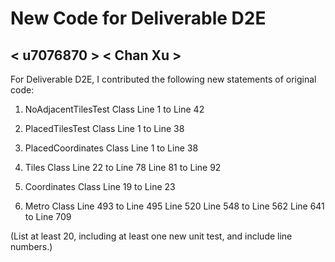 # New Code for Deliverable D2E

## < u7076870 > < Chan Xu >

For Deliverable D2E, I contributed the following new statements of original code:

1. NoAdjacentTilesTest Class
Line 1 to Line 42

2. PlacedTilesTest Class
Line 1 to Line 38
                    
3. PlacedCoordinates Class
Line 1 to Line 38

4. Tiles Class
Line 22 to Line 78
Line 81 to Line 92

5. Coordinates Class
Line 19 to Line 23

6. Metro Class
Line 493 to Line 495
Line 520
Line 548 to Line 562
Line 641 to Line 709

(List at least 20, including at least one new unit test, and include line numbers.)
